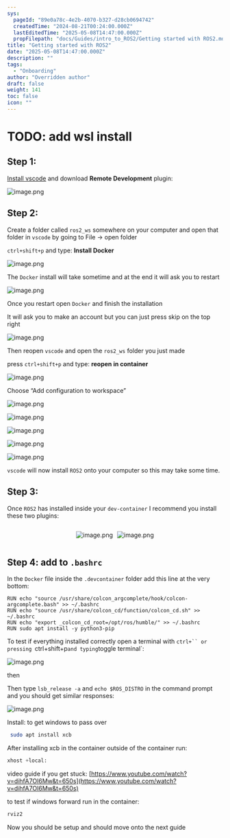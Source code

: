 ```yaml
---
sys:
  pageId: "89e0a78c-4e2b-4070-b327-d28cb0694742"
  createdTime: "2024-08-21T00:24:00.000Z"
  lastEditedTime: "2025-05-08T14:47:00.000Z"
  propFilepath: "docs/Guides/intro_to_ROS2/Getting started with ROS2.md"
title: "Getting started with ROS2"
date: "2025-05-08T14:47:00.000Z"
description: ""
tags:
  - "Onboarding"
author: "Overridden author"
draft: false
weight: 141
toc: false
icon: ""
---
```


# TODO: add wsl install

## Step 1:

[Install vscode](https://code.visualstudio.com/download) and download **Remote Development** plugin:

![image.png](https://prod-files-secure.s3.us-west-2.amazonaws.com/d518164a-d88e-44d1-a4ee-3adb3bd8bce0/efb52993-1881-4a40-b95e-6f020334f022/image.png?X-Amz-Algorithm=AWS4-HMAC-SHA256&X-Amz-Content-Sha256=UNSIGNED-PAYLOAD&X-Amz-Credential=ASIAZI2LB4667GH2SLJA%2F20250510%2Fus-west-2%2Fs3%2Faws4_request&X-Amz-Date=20250510T040945Z&X-Amz-Expires=3600&X-Amz-Security-Token=IQoJb3JpZ2luX2VjEPT%2F%2F%2F%2F%2F%2F%2F%2F%2F%2FwEaCXVzLXdlc3QtMiJIMEYCIQCn2rgFJxmHy%2BZ1eXcZwkn1X4Gd%2FS7h%2FXT6qSCnnRZV9wIhAM9XfHLXK6d5BY8kRQ6cBZ2oaymIsgwxjqbE0LDbBbLLKogECJ3%2F%2F%2F%2F%2F%2F%2F%2F%2F%2FwEQABoMNjM3NDIzMTgzODA1IgzYZfyXfUlkcGQ%2BARoq3ANYQlpI7Ul6UP12dM5xmoqwZ0GjbNcSvkxCXTJu%2FDdoZLXpSvw%2BeRcft%2BwPSXU2eaZJlSUwka1QzYU0SBhJAkLkWJEh%2BpTzi3ge3Ebv4H3HAarKq006ts228ZjOhLLv5J5uat63PXDBi0mX3TJSqzUP%2BD%2FEEoEaqmeSq9WNqdBCeupJjfSLCkZDFk4xyt9KJGBb18C2F6nR7wFg7NEgAW4lhtEen%2FnHu4lPtXIGLZ38F8IqzkYQDD6fcdRmBWBF0t2rnrls847PLRjLCYRq%2FRF%2BI1dCvspQRBdJ2UzpoPlcsjemeQqaDSA9mr29nPTxpZWvZg8yXYkfeu325Kkg8qx1AzEYYc4MYd7%2BEtzybuLQ7GoHnoFeiOneJD9qx5MjUYUsbNgj8XWAO9dk7Cc0NuVBJtE2i306gdfO3f3cefCvCt7iJItZgYaCRwx396%2F%2F4F0hEjKaefZnwucIbu%2BEymF4IL2RYWkxonCFBQh2Jf%2FM%2BTZS%2BVfS2pZ6LWTcMct0WMxkJE%2F8gUAsz%2FOzYLy%2Fj7QFSizzIfwL07C9E8QXSsniYy691ZWioH2iNPfbEcC7bbeVYFWY1D%2BeUx4GH%2B1shlie%2BPK4qAEDkYPW8M2eXYaanZcherpeSbyzDkDj1DDdoPvABjqkAYTSjeXV6R25Bor4TxPy%2B8a3zcezYU03BFyw4o6e5aPxLQ2f0Aosn13rHTTeLJYLUas%2BVtZf%2B0KidwjyZCCg2wUWa53SIUfhh7dOuLuFKdoUQljBGUNel7lLo0Kr%2BrOe2GBfQ2AdIQia2rSo5TFkyeA3zfyw9pPU35sSlJkU1qSOBv63fBTo8oVghbfFFOhxY8FT1GLO7zujX5wcXDEr1aYjZ%2Fj%2B&X-Amz-Signature=c21b5dfd45450ef9c3c4f922adaa980556cd56dc7d9620bc7649f983fffc8fff&X-Amz-SignedHeaders=host&x-id=GetObject)

## Step 2:

Create a folder called `ros2_ws` somewhere on your computer and open that folder in `vscode` by going to File → open folder 

`ctrl+shift+p` and type: **Install Docker**

![image.png](https://prod-files-secure.s3.us-west-2.amazonaws.com/d518164a-d88e-44d1-a4ee-3adb3bd8bce0/2269dc0e-1cd5-47ff-bceb-c04ad9b2eab0/image.png?X-Amz-Algorithm=AWS4-HMAC-SHA256&X-Amz-Content-Sha256=UNSIGNED-PAYLOAD&X-Amz-Credential=ASIAZI2LB4667GH2SLJA%2F20250510%2Fus-west-2%2Fs3%2Faws4_request&X-Amz-Date=20250510T040945Z&X-Amz-Expires=3600&X-Amz-Security-Token=IQoJb3JpZ2luX2VjEPT%2F%2F%2F%2F%2F%2F%2F%2F%2F%2FwEaCXVzLXdlc3QtMiJIMEYCIQCn2rgFJxmHy%2BZ1eXcZwkn1X4Gd%2FS7h%2FXT6qSCnnRZV9wIhAM9XfHLXK6d5BY8kRQ6cBZ2oaymIsgwxjqbE0LDbBbLLKogECJ3%2F%2F%2F%2F%2F%2F%2F%2F%2F%2FwEQABoMNjM3NDIzMTgzODA1IgzYZfyXfUlkcGQ%2BARoq3ANYQlpI7Ul6UP12dM5xmoqwZ0GjbNcSvkxCXTJu%2FDdoZLXpSvw%2BeRcft%2BwPSXU2eaZJlSUwka1QzYU0SBhJAkLkWJEh%2BpTzi3ge3Ebv4H3HAarKq006ts228ZjOhLLv5J5uat63PXDBi0mX3TJSqzUP%2BD%2FEEoEaqmeSq9WNqdBCeupJjfSLCkZDFk4xyt9KJGBb18C2F6nR7wFg7NEgAW4lhtEen%2FnHu4lPtXIGLZ38F8IqzkYQDD6fcdRmBWBF0t2rnrls847PLRjLCYRq%2FRF%2BI1dCvspQRBdJ2UzpoPlcsjemeQqaDSA9mr29nPTxpZWvZg8yXYkfeu325Kkg8qx1AzEYYc4MYd7%2BEtzybuLQ7GoHnoFeiOneJD9qx5MjUYUsbNgj8XWAO9dk7Cc0NuVBJtE2i306gdfO3f3cefCvCt7iJItZgYaCRwx396%2F%2F4F0hEjKaefZnwucIbu%2BEymF4IL2RYWkxonCFBQh2Jf%2FM%2BTZS%2BVfS2pZ6LWTcMct0WMxkJE%2F8gUAsz%2FOzYLy%2Fj7QFSizzIfwL07C9E8QXSsniYy691ZWioH2iNPfbEcC7bbeVYFWY1D%2BeUx4GH%2B1shlie%2BPK4qAEDkYPW8M2eXYaanZcherpeSbyzDkDj1DDdoPvABjqkAYTSjeXV6R25Bor4TxPy%2B8a3zcezYU03BFyw4o6e5aPxLQ2f0Aosn13rHTTeLJYLUas%2BVtZf%2B0KidwjyZCCg2wUWa53SIUfhh7dOuLuFKdoUQljBGUNel7lLo0Kr%2BrOe2GBfQ2AdIQia2rSo5TFkyeA3zfyw9pPU35sSlJkU1qSOBv63fBTo8oVghbfFFOhxY8FT1GLO7zujX5wcXDEr1aYjZ%2Fj%2B&X-Amz-Signature=cb03041f7d0be809db2ebb22a0e89efe8e4775988ed0612b9c88287ae5b874ac&X-Amz-SignedHeaders=host&x-id=GetObject)

The `Docker` install will take sometime and at the end it will ask you to restart

![image.png](https://prod-files-secure.s3.us-west-2.amazonaws.com/d518164a-d88e-44d1-a4ee-3adb3bd8bce0/ed233f78-be33-4b1f-b89c-9c346c0e961e/image.png?X-Amz-Algorithm=AWS4-HMAC-SHA256&X-Amz-Content-Sha256=UNSIGNED-PAYLOAD&X-Amz-Credential=ASIAZI2LB4667GH2SLJA%2F20250510%2Fus-west-2%2Fs3%2Faws4_request&X-Amz-Date=20250510T040945Z&X-Amz-Expires=3600&X-Amz-Security-Token=IQoJb3JpZ2luX2VjEPT%2F%2F%2F%2F%2F%2F%2F%2F%2F%2FwEaCXVzLXdlc3QtMiJIMEYCIQCn2rgFJxmHy%2BZ1eXcZwkn1X4Gd%2FS7h%2FXT6qSCnnRZV9wIhAM9XfHLXK6d5BY8kRQ6cBZ2oaymIsgwxjqbE0LDbBbLLKogECJ3%2F%2F%2F%2F%2F%2F%2F%2F%2F%2FwEQABoMNjM3NDIzMTgzODA1IgzYZfyXfUlkcGQ%2BARoq3ANYQlpI7Ul6UP12dM5xmoqwZ0GjbNcSvkxCXTJu%2FDdoZLXpSvw%2BeRcft%2BwPSXU2eaZJlSUwka1QzYU0SBhJAkLkWJEh%2BpTzi3ge3Ebv4H3HAarKq006ts228ZjOhLLv5J5uat63PXDBi0mX3TJSqzUP%2BD%2FEEoEaqmeSq9WNqdBCeupJjfSLCkZDFk4xyt9KJGBb18C2F6nR7wFg7NEgAW4lhtEen%2FnHu4lPtXIGLZ38F8IqzkYQDD6fcdRmBWBF0t2rnrls847PLRjLCYRq%2FRF%2BI1dCvspQRBdJ2UzpoPlcsjemeQqaDSA9mr29nPTxpZWvZg8yXYkfeu325Kkg8qx1AzEYYc4MYd7%2BEtzybuLQ7GoHnoFeiOneJD9qx5MjUYUsbNgj8XWAO9dk7Cc0NuVBJtE2i306gdfO3f3cefCvCt7iJItZgYaCRwx396%2F%2F4F0hEjKaefZnwucIbu%2BEymF4IL2RYWkxonCFBQh2Jf%2FM%2BTZS%2BVfS2pZ6LWTcMct0WMxkJE%2F8gUAsz%2FOzYLy%2Fj7QFSizzIfwL07C9E8QXSsniYy691ZWioH2iNPfbEcC7bbeVYFWY1D%2BeUx4GH%2B1shlie%2BPK4qAEDkYPW8M2eXYaanZcherpeSbyzDkDj1DDdoPvABjqkAYTSjeXV6R25Bor4TxPy%2B8a3zcezYU03BFyw4o6e5aPxLQ2f0Aosn13rHTTeLJYLUas%2BVtZf%2B0KidwjyZCCg2wUWa53SIUfhh7dOuLuFKdoUQljBGUNel7lLo0Kr%2BrOe2GBfQ2AdIQia2rSo5TFkyeA3zfyw9pPU35sSlJkU1qSOBv63fBTo8oVghbfFFOhxY8FT1GLO7zujX5wcXDEr1aYjZ%2Fj%2B&X-Amz-Signature=fc814cae1f285891cba136c7bf160fc9b5499ef2f0be401632cf4affa108245a&X-Amz-SignedHeaders=host&x-id=GetObject)

Once you restart open `Docker` and finish the installation

It will ask you to make an account but you can just press skip on the top right

![image.png](https://prod-files-secure.s3.us-west-2.amazonaws.com/d518164a-d88e-44d1-a4ee-3adb3bd8bce0/21010ad9-1659-4fd9-9f59-9932a09b2a3d/image.png?X-Amz-Algorithm=AWS4-HMAC-SHA256&X-Amz-Content-Sha256=UNSIGNED-PAYLOAD&X-Amz-Credential=ASIAZI2LB4667GH2SLJA%2F20250510%2Fus-west-2%2Fs3%2Faws4_request&X-Amz-Date=20250510T040945Z&X-Amz-Expires=3600&X-Amz-Security-Token=IQoJb3JpZ2luX2VjEPT%2F%2F%2F%2F%2F%2F%2F%2F%2F%2FwEaCXVzLXdlc3QtMiJIMEYCIQCn2rgFJxmHy%2BZ1eXcZwkn1X4Gd%2FS7h%2FXT6qSCnnRZV9wIhAM9XfHLXK6d5BY8kRQ6cBZ2oaymIsgwxjqbE0LDbBbLLKogECJ3%2F%2F%2F%2F%2F%2F%2F%2F%2F%2FwEQABoMNjM3NDIzMTgzODA1IgzYZfyXfUlkcGQ%2BARoq3ANYQlpI7Ul6UP12dM5xmoqwZ0GjbNcSvkxCXTJu%2FDdoZLXpSvw%2BeRcft%2BwPSXU2eaZJlSUwka1QzYU0SBhJAkLkWJEh%2BpTzi3ge3Ebv4H3HAarKq006ts228ZjOhLLv5J5uat63PXDBi0mX3TJSqzUP%2BD%2FEEoEaqmeSq9WNqdBCeupJjfSLCkZDFk4xyt9KJGBb18C2F6nR7wFg7NEgAW4lhtEen%2FnHu4lPtXIGLZ38F8IqzkYQDD6fcdRmBWBF0t2rnrls847PLRjLCYRq%2FRF%2BI1dCvspQRBdJ2UzpoPlcsjemeQqaDSA9mr29nPTxpZWvZg8yXYkfeu325Kkg8qx1AzEYYc4MYd7%2BEtzybuLQ7GoHnoFeiOneJD9qx5MjUYUsbNgj8XWAO9dk7Cc0NuVBJtE2i306gdfO3f3cefCvCt7iJItZgYaCRwx396%2F%2F4F0hEjKaefZnwucIbu%2BEymF4IL2RYWkxonCFBQh2Jf%2FM%2BTZS%2BVfS2pZ6LWTcMct0WMxkJE%2F8gUAsz%2FOzYLy%2Fj7QFSizzIfwL07C9E8QXSsniYy691ZWioH2iNPfbEcC7bbeVYFWY1D%2BeUx4GH%2B1shlie%2BPK4qAEDkYPW8M2eXYaanZcherpeSbyzDkDj1DDdoPvABjqkAYTSjeXV6R25Bor4TxPy%2B8a3zcezYU03BFyw4o6e5aPxLQ2f0Aosn13rHTTeLJYLUas%2BVtZf%2B0KidwjyZCCg2wUWa53SIUfhh7dOuLuFKdoUQljBGUNel7lLo0Kr%2BrOe2GBfQ2AdIQia2rSo5TFkyeA3zfyw9pPU35sSlJkU1qSOBv63fBTo8oVghbfFFOhxY8FT1GLO7zujX5wcXDEr1aYjZ%2Fj%2B&X-Amz-Signature=e4204750a223f5325237862879d3db475456be99ee04f26ff605618011acf54d&X-Amz-SignedHeaders=host&x-id=GetObject)

Then reopen `vscode` and open the `ros2_ws` folder you just made

press `ctrl+shift+p` and type: **reopen in container**

![image.png](https://prod-files-secure.s3.us-west-2.amazonaws.com/d518164a-d88e-44d1-a4ee-3adb3bd8bce0/4e93b8c2-41ad-488c-8095-c74205196118/image.png?X-Amz-Algorithm=AWS4-HMAC-SHA256&X-Amz-Content-Sha256=UNSIGNED-PAYLOAD&X-Amz-Credential=ASIAZI2LB4667GH2SLJA%2F20250510%2Fus-west-2%2Fs3%2Faws4_request&X-Amz-Date=20250510T040945Z&X-Amz-Expires=3600&X-Amz-Security-Token=IQoJb3JpZ2luX2VjEPT%2F%2F%2F%2F%2F%2F%2F%2F%2F%2FwEaCXVzLXdlc3QtMiJIMEYCIQCn2rgFJxmHy%2BZ1eXcZwkn1X4Gd%2FS7h%2FXT6qSCnnRZV9wIhAM9XfHLXK6d5BY8kRQ6cBZ2oaymIsgwxjqbE0LDbBbLLKogECJ3%2F%2F%2F%2F%2F%2F%2F%2F%2F%2FwEQABoMNjM3NDIzMTgzODA1IgzYZfyXfUlkcGQ%2BARoq3ANYQlpI7Ul6UP12dM5xmoqwZ0GjbNcSvkxCXTJu%2FDdoZLXpSvw%2BeRcft%2BwPSXU2eaZJlSUwka1QzYU0SBhJAkLkWJEh%2BpTzi3ge3Ebv4H3HAarKq006ts228ZjOhLLv5J5uat63PXDBi0mX3TJSqzUP%2BD%2FEEoEaqmeSq9WNqdBCeupJjfSLCkZDFk4xyt9KJGBb18C2F6nR7wFg7NEgAW4lhtEen%2FnHu4lPtXIGLZ38F8IqzkYQDD6fcdRmBWBF0t2rnrls847PLRjLCYRq%2FRF%2BI1dCvspQRBdJ2UzpoPlcsjemeQqaDSA9mr29nPTxpZWvZg8yXYkfeu325Kkg8qx1AzEYYc4MYd7%2BEtzybuLQ7GoHnoFeiOneJD9qx5MjUYUsbNgj8XWAO9dk7Cc0NuVBJtE2i306gdfO3f3cefCvCt7iJItZgYaCRwx396%2F%2F4F0hEjKaefZnwucIbu%2BEymF4IL2RYWkxonCFBQh2Jf%2FM%2BTZS%2BVfS2pZ6LWTcMct0WMxkJE%2F8gUAsz%2FOzYLy%2Fj7QFSizzIfwL07C9E8QXSsniYy691ZWioH2iNPfbEcC7bbeVYFWY1D%2BeUx4GH%2B1shlie%2BPK4qAEDkYPW8M2eXYaanZcherpeSbyzDkDj1DDdoPvABjqkAYTSjeXV6R25Bor4TxPy%2B8a3zcezYU03BFyw4o6e5aPxLQ2f0Aosn13rHTTeLJYLUas%2BVtZf%2B0KidwjyZCCg2wUWa53SIUfhh7dOuLuFKdoUQljBGUNel7lLo0Kr%2BrOe2GBfQ2AdIQia2rSo5TFkyeA3zfyw9pPU35sSlJkU1qSOBv63fBTo8oVghbfFFOhxY8FT1GLO7zujX5wcXDEr1aYjZ%2Fj%2B&X-Amz-Signature=17fbc0883761fe3a726e531150130ba709466d4657e17335651e0786834ba80a&X-Amz-SignedHeaders=host&x-id=GetObject)

Choose “Add configuration to workspace”

![image.png](https://prod-files-secure.s3.us-west-2.amazonaws.com/d518164a-d88e-44d1-a4ee-3adb3bd8bce0/9560b282-5060-4989-ba37-97e7b2c22476/image.png?X-Amz-Algorithm=AWS4-HMAC-SHA256&X-Amz-Content-Sha256=UNSIGNED-PAYLOAD&X-Amz-Credential=ASIAZI2LB4667GH2SLJA%2F20250510%2Fus-west-2%2Fs3%2Faws4_request&X-Amz-Date=20250510T040945Z&X-Amz-Expires=3600&X-Amz-Security-Token=IQoJb3JpZ2luX2VjEPT%2F%2F%2F%2F%2F%2F%2F%2F%2F%2FwEaCXVzLXdlc3QtMiJIMEYCIQCn2rgFJxmHy%2BZ1eXcZwkn1X4Gd%2FS7h%2FXT6qSCnnRZV9wIhAM9XfHLXK6d5BY8kRQ6cBZ2oaymIsgwxjqbE0LDbBbLLKogECJ3%2F%2F%2F%2F%2F%2F%2F%2F%2F%2FwEQABoMNjM3NDIzMTgzODA1IgzYZfyXfUlkcGQ%2BARoq3ANYQlpI7Ul6UP12dM5xmoqwZ0GjbNcSvkxCXTJu%2FDdoZLXpSvw%2BeRcft%2BwPSXU2eaZJlSUwka1QzYU0SBhJAkLkWJEh%2BpTzi3ge3Ebv4H3HAarKq006ts228ZjOhLLv5J5uat63PXDBi0mX3TJSqzUP%2BD%2FEEoEaqmeSq9WNqdBCeupJjfSLCkZDFk4xyt9KJGBb18C2F6nR7wFg7NEgAW4lhtEen%2FnHu4lPtXIGLZ38F8IqzkYQDD6fcdRmBWBF0t2rnrls847PLRjLCYRq%2FRF%2BI1dCvspQRBdJ2UzpoPlcsjemeQqaDSA9mr29nPTxpZWvZg8yXYkfeu325Kkg8qx1AzEYYc4MYd7%2BEtzybuLQ7GoHnoFeiOneJD9qx5MjUYUsbNgj8XWAO9dk7Cc0NuVBJtE2i306gdfO3f3cefCvCt7iJItZgYaCRwx396%2F%2F4F0hEjKaefZnwucIbu%2BEymF4IL2RYWkxonCFBQh2Jf%2FM%2BTZS%2BVfS2pZ6LWTcMct0WMxkJE%2F8gUAsz%2FOzYLy%2Fj7QFSizzIfwL07C9E8QXSsniYy691ZWioH2iNPfbEcC7bbeVYFWY1D%2BeUx4GH%2B1shlie%2BPK4qAEDkYPW8M2eXYaanZcherpeSbyzDkDj1DDdoPvABjqkAYTSjeXV6R25Bor4TxPy%2B8a3zcezYU03BFyw4o6e5aPxLQ2f0Aosn13rHTTeLJYLUas%2BVtZf%2B0KidwjyZCCg2wUWa53SIUfhh7dOuLuFKdoUQljBGUNel7lLo0Kr%2BrOe2GBfQ2AdIQia2rSo5TFkyeA3zfyw9pPU35sSlJkU1qSOBv63fBTo8oVghbfFFOhxY8FT1GLO7zujX5wcXDEr1aYjZ%2Fj%2B&X-Amz-Signature=93fc7313ac42de65117355027bfa97c327b728a6ba8eb0972ed0020b1a9a0102&X-Amz-SignedHeaders=host&x-id=GetObject)

![image.png](https://prod-files-secure.s3.us-west-2.amazonaws.com/d518164a-d88e-44d1-a4ee-3adb3bd8bce0/2ee63f81-886b-48e8-a553-dc6e5eac99e4/image.png?X-Amz-Algorithm=AWS4-HMAC-SHA256&X-Amz-Content-Sha256=UNSIGNED-PAYLOAD&X-Amz-Credential=ASIAZI2LB4667GH2SLJA%2F20250510%2Fus-west-2%2Fs3%2Faws4_request&X-Amz-Date=20250510T040945Z&X-Amz-Expires=3600&X-Amz-Security-Token=IQoJb3JpZ2luX2VjEPT%2F%2F%2F%2F%2F%2F%2F%2F%2F%2FwEaCXVzLXdlc3QtMiJIMEYCIQCn2rgFJxmHy%2BZ1eXcZwkn1X4Gd%2FS7h%2FXT6qSCnnRZV9wIhAM9XfHLXK6d5BY8kRQ6cBZ2oaymIsgwxjqbE0LDbBbLLKogECJ3%2F%2F%2F%2F%2F%2F%2F%2F%2F%2FwEQABoMNjM3NDIzMTgzODA1IgzYZfyXfUlkcGQ%2BARoq3ANYQlpI7Ul6UP12dM5xmoqwZ0GjbNcSvkxCXTJu%2FDdoZLXpSvw%2BeRcft%2BwPSXU2eaZJlSUwka1QzYU0SBhJAkLkWJEh%2BpTzi3ge3Ebv4H3HAarKq006ts228ZjOhLLv5J5uat63PXDBi0mX3TJSqzUP%2BD%2FEEoEaqmeSq9WNqdBCeupJjfSLCkZDFk4xyt9KJGBb18C2F6nR7wFg7NEgAW4lhtEen%2FnHu4lPtXIGLZ38F8IqzkYQDD6fcdRmBWBF0t2rnrls847PLRjLCYRq%2FRF%2BI1dCvspQRBdJ2UzpoPlcsjemeQqaDSA9mr29nPTxpZWvZg8yXYkfeu325Kkg8qx1AzEYYc4MYd7%2BEtzybuLQ7GoHnoFeiOneJD9qx5MjUYUsbNgj8XWAO9dk7Cc0NuVBJtE2i306gdfO3f3cefCvCt7iJItZgYaCRwx396%2F%2F4F0hEjKaefZnwucIbu%2BEymF4IL2RYWkxonCFBQh2Jf%2FM%2BTZS%2BVfS2pZ6LWTcMct0WMxkJE%2F8gUAsz%2FOzYLy%2Fj7QFSizzIfwL07C9E8QXSsniYy691ZWioH2iNPfbEcC7bbeVYFWY1D%2BeUx4GH%2B1shlie%2BPK4qAEDkYPW8M2eXYaanZcherpeSbyzDkDj1DDdoPvABjqkAYTSjeXV6R25Bor4TxPy%2B8a3zcezYU03BFyw4o6e5aPxLQ2f0Aosn13rHTTeLJYLUas%2BVtZf%2B0KidwjyZCCg2wUWa53SIUfhh7dOuLuFKdoUQljBGUNel7lLo0Kr%2BrOe2GBfQ2AdIQia2rSo5TFkyeA3zfyw9pPU35sSlJkU1qSOBv63fBTo8oVghbfFFOhxY8FT1GLO7zujX5wcXDEr1aYjZ%2Fj%2B&X-Amz-Signature=3e0aa996c1880ee1906c44f9568643c099ed8aea0bf262e3484568ba3bd13216&X-Amz-SignedHeaders=host&x-id=GetObject)

![image.png](https://prod-files-secure.s3.us-west-2.amazonaws.com/d518164a-d88e-44d1-a4ee-3adb3bd8bce0/ae1580b2-b048-407e-aed9-b584224a7a04/image.png?X-Amz-Algorithm=AWS4-HMAC-SHA256&X-Amz-Content-Sha256=UNSIGNED-PAYLOAD&X-Amz-Credential=ASIAZI2LB4667GH2SLJA%2F20250510%2Fus-west-2%2Fs3%2Faws4_request&X-Amz-Date=20250510T040945Z&X-Amz-Expires=3600&X-Amz-Security-Token=IQoJb3JpZ2luX2VjEPT%2F%2F%2F%2F%2F%2F%2F%2F%2F%2FwEaCXVzLXdlc3QtMiJIMEYCIQCn2rgFJxmHy%2BZ1eXcZwkn1X4Gd%2FS7h%2FXT6qSCnnRZV9wIhAM9XfHLXK6d5BY8kRQ6cBZ2oaymIsgwxjqbE0LDbBbLLKogECJ3%2F%2F%2F%2F%2F%2F%2F%2F%2F%2FwEQABoMNjM3NDIzMTgzODA1IgzYZfyXfUlkcGQ%2BARoq3ANYQlpI7Ul6UP12dM5xmoqwZ0GjbNcSvkxCXTJu%2FDdoZLXpSvw%2BeRcft%2BwPSXU2eaZJlSUwka1QzYU0SBhJAkLkWJEh%2BpTzi3ge3Ebv4H3HAarKq006ts228ZjOhLLv5J5uat63PXDBi0mX3TJSqzUP%2BD%2FEEoEaqmeSq9WNqdBCeupJjfSLCkZDFk4xyt9KJGBb18C2F6nR7wFg7NEgAW4lhtEen%2FnHu4lPtXIGLZ38F8IqzkYQDD6fcdRmBWBF0t2rnrls847PLRjLCYRq%2FRF%2BI1dCvspQRBdJ2UzpoPlcsjemeQqaDSA9mr29nPTxpZWvZg8yXYkfeu325Kkg8qx1AzEYYc4MYd7%2BEtzybuLQ7GoHnoFeiOneJD9qx5MjUYUsbNgj8XWAO9dk7Cc0NuVBJtE2i306gdfO3f3cefCvCt7iJItZgYaCRwx396%2F%2F4F0hEjKaefZnwucIbu%2BEymF4IL2RYWkxonCFBQh2Jf%2FM%2BTZS%2BVfS2pZ6LWTcMct0WMxkJE%2F8gUAsz%2FOzYLy%2Fj7QFSizzIfwL07C9E8QXSsniYy691ZWioH2iNPfbEcC7bbeVYFWY1D%2BeUx4GH%2B1shlie%2BPK4qAEDkYPW8M2eXYaanZcherpeSbyzDkDj1DDdoPvABjqkAYTSjeXV6R25Bor4TxPy%2B8a3zcezYU03BFyw4o6e5aPxLQ2f0Aosn13rHTTeLJYLUas%2BVtZf%2B0KidwjyZCCg2wUWa53SIUfhh7dOuLuFKdoUQljBGUNel7lLo0Kr%2BrOe2GBfQ2AdIQia2rSo5TFkyeA3zfyw9pPU35sSlJkU1qSOBv63fBTo8oVghbfFFOhxY8FT1GLO7zujX5wcXDEr1aYjZ%2Fj%2B&X-Amz-Signature=f88c482c4df80f9bb0cf94d276e878c0c0ca4e1fd5f7035fcdc71a66ce6dceae&X-Amz-SignedHeaders=host&x-id=GetObject)

![image.png](https://prod-files-secure.s3.us-west-2.amazonaws.com/d518164a-d88e-44d1-a4ee-3adb3bd8bce0/53255b28-f75e-430f-b9e3-c0ac8577e42b/image.png?X-Amz-Algorithm=AWS4-HMAC-SHA256&X-Amz-Content-Sha256=UNSIGNED-PAYLOAD&X-Amz-Credential=ASIAZI2LB4667GH2SLJA%2F20250510%2Fus-west-2%2Fs3%2Faws4_request&X-Amz-Date=20250510T040945Z&X-Amz-Expires=3600&X-Amz-Security-Token=IQoJb3JpZ2luX2VjEPT%2F%2F%2F%2F%2F%2F%2F%2F%2F%2FwEaCXVzLXdlc3QtMiJIMEYCIQCn2rgFJxmHy%2BZ1eXcZwkn1X4Gd%2FS7h%2FXT6qSCnnRZV9wIhAM9XfHLXK6d5BY8kRQ6cBZ2oaymIsgwxjqbE0LDbBbLLKogECJ3%2F%2F%2F%2F%2F%2F%2F%2F%2F%2FwEQABoMNjM3NDIzMTgzODA1IgzYZfyXfUlkcGQ%2BARoq3ANYQlpI7Ul6UP12dM5xmoqwZ0GjbNcSvkxCXTJu%2FDdoZLXpSvw%2BeRcft%2BwPSXU2eaZJlSUwka1QzYU0SBhJAkLkWJEh%2BpTzi3ge3Ebv4H3HAarKq006ts228ZjOhLLv5J5uat63PXDBi0mX3TJSqzUP%2BD%2FEEoEaqmeSq9WNqdBCeupJjfSLCkZDFk4xyt9KJGBb18C2F6nR7wFg7NEgAW4lhtEen%2FnHu4lPtXIGLZ38F8IqzkYQDD6fcdRmBWBF0t2rnrls847PLRjLCYRq%2FRF%2BI1dCvspQRBdJ2UzpoPlcsjemeQqaDSA9mr29nPTxpZWvZg8yXYkfeu325Kkg8qx1AzEYYc4MYd7%2BEtzybuLQ7GoHnoFeiOneJD9qx5MjUYUsbNgj8XWAO9dk7Cc0NuVBJtE2i306gdfO3f3cefCvCt7iJItZgYaCRwx396%2F%2F4F0hEjKaefZnwucIbu%2BEymF4IL2RYWkxonCFBQh2Jf%2FM%2BTZS%2BVfS2pZ6LWTcMct0WMxkJE%2F8gUAsz%2FOzYLy%2Fj7QFSizzIfwL07C9E8QXSsniYy691ZWioH2iNPfbEcC7bbeVYFWY1D%2BeUx4GH%2B1shlie%2BPK4qAEDkYPW8M2eXYaanZcherpeSbyzDkDj1DDdoPvABjqkAYTSjeXV6R25Bor4TxPy%2B8a3zcezYU03BFyw4o6e5aPxLQ2f0Aosn13rHTTeLJYLUas%2BVtZf%2B0KidwjyZCCg2wUWa53SIUfhh7dOuLuFKdoUQljBGUNel7lLo0Kr%2BrOe2GBfQ2AdIQia2rSo5TFkyeA3zfyw9pPU35sSlJkU1qSOBv63fBTo8oVghbfFFOhxY8FT1GLO7zujX5wcXDEr1aYjZ%2Fj%2B&X-Amz-Signature=7a0cb7acf218db2cd03805fafc5a4b502bb4ecbc45e0d807b43ba9708810706f&X-Amz-SignedHeaders=host&x-id=GetObject)

![image.png](https://prod-files-secure.s3.us-west-2.amazonaws.com/d518164a-d88e-44d1-a4ee-3adb3bd8bce0/7c562767-5af9-4ffb-97d1-327bcdf4ee00/image.png?X-Amz-Algorithm=AWS4-HMAC-SHA256&X-Amz-Content-Sha256=UNSIGNED-PAYLOAD&X-Amz-Credential=ASIAZI2LB4667GH2SLJA%2F20250510%2Fus-west-2%2Fs3%2Faws4_request&X-Amz-Date=20250510T040945Z&X-Amz-Expires=3600&X-Amz-Security-Token=IQoJb3JpZ2luX2VjEPT%2F%2F%2F%2F%2F%2F%2F%2F%2F%2FwEaCXVzLXdlc3QtMiJIMEYCIQCn2rgFJxmHy%2BZ1eXcZwkn1X4Gd%2FS7h%2FXT6qSCnnRZV9wIhAM9XfHLXK6d5BY8kRQ6cBZ2oaymIsgwxjqbE0LDbBbLLKogECJ3%2F%2F%2F%2F%2F%2F%2F%2F%2F%2FwEQABoMNjM3NDIzMTgzODA1IgzYZfyXfUlkcGQ%2BARoq3ANYQlpI7Ul6UP12dM5xmoqwZ0GjbNcSvkxCXTJu%2FDdoZLXpSvw%2BeRcft%2BwPSXU2eaZJlSUwka1QzYU0SBhJAkLkWJEh%2BpTzi3ge3Ebv4H3HAarKq006ts228ZjOhLLv5J5uat63PXDBi0mX3TJSqzUP%2BD%2FEEoEaqmeSq9WNqdBCeupJjfSLCkZDFk4xyt9KJGBb18C2F6nR7wFg7NEgAW4lhtEen%2FnHu4lPtXIGLZ38F8IqzkYQDD6fcdRmBWBF0t2rnrls847PLRjLCYRq%2FRF%2BI1dCvspQRBdJ2UzpoPlcsjemeQqaDSA9mr29nPTxpZWvZg8yXYkfeu325Kkg8qx1AzEYYc4MYd7%2BEtzybuLQ7GoHnoFeiOneJD9qx5MjUYUsbNgj8XWAO9dk7Cc0NuVBJtE2i306gdfO3f3cefCvCt7iJItZgYaCRwx396%2F%2F4F0hEjKaefZnwucIbu%2BEymF4IL2RYWkxonCFBQh2Jf%2FM%2BTZS%2BVfS2pZ6LWTcMct0WMxkJE%2F8gUAsz%2FOzYLy%2Fj7QFSizzIfwL07C9E8QXSsniYy691ZWioH2iNPfbEcC7bbeVYFWY1D%2BeUx4GH%2B1shlie%2BPK4qAEDkYPW8M2eXYaanZcherpeSbyzDkDj1DDdoPvABjqkAYTSjeXV6R25Bor4TxPy%2B8a3zcezYU03BFyw4o6e5aPxLQ2f0Aosn13rHTTeLJYLUas%2BVtZf%2B0KidwjyZCCg2wUWa53SIUfhh7dOuLuFKdoUQljBGUNel7lLo0Kr%2BrOe2GBfQ2AdIQia2rSo5TFkyeA3zfyw9pPU35sSlJkU1qSOBv63fBTo8oVghbfFFOhxY8FT1GLO7zujX5wcXDEr1aYjZ%2Fj%2B&X-Amz-Signature=47cd5ee56aba31e03649553d9dc82c8fc9d35526f47736c7c6a0f02596670efb&X-Amz-SignedHeaders=host&x-id=GetObject)

`vscode` will now install `ROS2` onto your computer so this may take some time.

## Step 3:

Once `ROS2` has installed inside your `dev-container` I recommend you install these two plugins:

<div style="display: flex;flex-direction: row; column-gap:10px; max-width: 630px;justify-content: center;">
<div>

![image.png](https://prod-files-secure.s3.us-west-2.amazonaws.com/d518164a-d88e-44d1-a4ee-3adb3bd8bce0/3fc3d550-5a54-4ba1-ba6b-faa01cdb7369/image.png?X-Amz-Algorithm=AWS4-HMAC-SHA256&X-Amz-Content-Sha256=UNSIGNED-PAYLOAD&X-Amz-Credential=ASIAZI2LB4667HP5OGI6%2F20250510%2Fus-west-2%2Fs3%2Faws4_request&X-Amz-Date=20250510T040947Z&X-Amz-Expires=3600&X-Amz-Security-Token=IQoJb3JpZ2luX2VjEPT%2F%2F%2F%2F%2F%2F%2F%2F%2F%2FwEaCXVzLXdlc3QtMiJIMEYCIQCbLFTiEQRedzEb1EIL%2FxakVWbkHhYPegi1oXIdxywITAIhAPyLLqX3Putx%2Bm2jp6dgX1K73kVoU26GuumYd1%2FPFoUeKogECJ3%2F%2F%2F%2F%2F%2F%2F%2F%2F%2FwEQABoMNjM3NDIzMTgzODA1IgzA38xCQhr%2F1SSkFM0q3AO9nfrTiLBXB%2B7SOJjdogD3B9VJaaxIdaWRatYu%2BHTRjtuk77NxltW5VrUo0HJSXeJsPa8gic1AMJnrjRA74UIVcOgchYL0ElZFgdH%2BJNYyIkor9e3Ep6yi1%2BOEKA4V%2Ff8ywWzKV4AWrm64ND13GBHO%2F7pEq9xt0gpsi89bYpF16lee%2Bg37WMdzEJi0rtWM2Goi%2FhjHu7w9UwA2qWNZhRtMQJNnqUyPOrUSqYVAEFv7vhGM9fBdQR%2BPhkUh9rcPT4zsrZtDIhSliMCMba3AkIdMlD30RIYv04zi74BTLHQvLj1Fw%2BqyYqlIh7BGcjwmGN0eYfi72%2Bf5ovq%2BGltzqbuT3lY5OydkYq9JFx3kSjdom2bfdXiS7sJQyO2jUe5DkVHew%2FXb%2BL5jIeCY%2BW5M0tPCDyKXNcJ532fP7zivlo3gRk2a60Mv6FD5%2FtATxYzWBY7pw1d0MIrLdUqEfuKaIipm6c8qabx%2FhdMBJCkqaezvfmdN8WV0JD2JK9wKU3li9tGd7iRyM4GIB272Ttr43Tr20zftldS%2Bbw5rrFnu3xAIB2Cab5G11yIJSKO5ztEOCFdf8GVY%2F9b9QLQfoh0ZB3kJYsYT2RDUQK2mW1vzkNQWrixOgd8m4xbNKE38fzDboPvABjqkAdQljST0Moqdk8wLYW8epSzR0U9neY2N8atOm9YENiuxCQcBboorR1Y%2BJkYXWyXOqKRGwMdbwzsmCjARtKUhND9xFrXAg2aZZV67I9FEcLdBuPKIdaodJD8yxTLNUiwG81ER3P6R%2F3E0EFfI72Xs2Yk7H32Cc9LN2pgl946SEWbAVBlF2HPYIcADtTUHnk6N7aoaeCbCmDG1%2FE9Shl30C2W5Xl0L&X-Amz-Signature=fba041c6ad04f0d5bd4b91da04deba43e63a4c0aafebca07fafa43079347d2c7&X-Amz-SignedHeaders=host&x-id=GetObject)

</div>
<div>

![image.png](https://prod-files-secure.s3.us-west-2.amazonaws.com/d518164a-d88e-44d1-a4ee-3adb3bd8bce0/d994cc66-13c2-4093-a5a3-f84cf4601a82/image.png?X-Amz-Algorithm=AWS4-HMAC-SHA256&X-Amz-Content-Sha256=UNSIGNED-PAYLOAD&X-Amz-Credential=ASIAZI2LB466YNPV2EAM%2F20250510%2Fus-west-2%2Fs3%2Faws4_request&X-Amz-Date=20250510T040947Z&X-Amz-Expires=3600&X-Amz-Security-Token=IQoJb3JpZ2luX2VjEPT%2F%2F%2F%2F%2F%2F%2F%2F%2F%2FwEaCXVzLXdlc3QtMiJHMEUCIDKG66KqFeMkzYk%2FUEPzOg8fHlrYTCQo476VcVcXBjn0AiEAgZJLi6BBcJpExpV0fWnxLOrdxf3sL3IzZZ7S%2F0swdJsqiAQInf%2F%2F%2F%2F%2F%2F%2F%2F%2F%2FARAAGgw2Mzc0MjMxODM4MDUiDHXjOh5JwlbX0UIRySrcAwBWY8B5WvQNkYy1QXIJDZVKLakUnKsKArZ7qj2fxzjHOl%2BBBAvua4gTodx%2BV29diyRu7llVcgK1cSuBsdetunyWuPQJ0Bb3Z0%2BhZmquNq8%2Bfy644EZGy74vAkjpAthaAVxRKbBu4RK%2Fc5ITqPTrCB4Qy8ZpKsGo9%2FHE1%2FEEJlx7hNjxAmOdcSmAR5ZChh4%2FqAZE%2FlTdb2wgMv74P4auOxmKfIY1QXet4IazkCLuwku%2Bqm8oKgss6eoDtvODFVQbxnnRrhZYeta7qOgAKh6zyIDkJ1ijV3TUIquW4QgLqs0T0RbO2MArppWnXb%2Fbm3P1xr2rpRg3lu8oMZ3dDJQqoslwIH1%2FTETCkpD5kTlTiey8nJuspq745x86nZpnHubsPpCHiVoR1DQW9vt0kIhMum6AuDPpdfRVvPk8dzQ8MM6bM5JJD9eMno4yH1gG7fx8OwDvk7yjrbCyD9aeZp605hTOZ%2FhiOJiRbOQ3bZ0moyv0x5PDLyICM6a5s9Pzrcxl18nbx669dkBos4YmD0YlEicK%2FTUE%2FRMb6glr8KQNHYw5Eo7Q7PYd0XlxeYWnFXnbYrSB1pfpqXImaf6BiVT4NE7I44%2BJQ2PMuYkG3M%2BQNvUKVICYPMZRFUGZR7STMI%2Bh%2B8AGOqUBJsurfgdkQPK7wbVNyloT1znoGBx44G8JpunJPVcZL9Togcwun4g%2FR31a%2FH7FW4J7%2B872yVlXg4UuqNSfw8AYHrWhD8e1sIEBmeFldHYKygQahQNTUlmJHbSBioVuPkCu%2Fw8sYrsgOkXpEbmZOZdvVpCtMOq0cYBOtRe1%2Fcku8dVo9D1nEcleIskY528QB9leghSvQCXUMVpeLlY%2FhRnG335OXFI5&X-Amz-Signature=dae9c60afcafa9317be7f2d728f4166c1047b7cce068719c20ad094dfab84042&X-Amz-SignedHeaders=host&x-id=GetObject)

</div>
</div>

## Step 4: add to `.bashrc`

In the `Docker` file inside the `.devcontainer` folder add this line at the very bottom: 

```docker
RUN echo "source /usr/share/colcon_argcomplete/hook/colcon-argcomplete.bash" >> ~/.bashrc
RUN echo "source /usr/share/colcon_cd/function/colcon_cd.sh" >> ~/.bashrc
RUN echo "export _colcon_cd_root=/opt/ros/humble/" >> ~/.bashrc
RUN sudo apt install -y python3-pip 
```

To test if everything installed correctly open a terminal with `ctrl+`` or pressing `ctrl+shift+p` and typing `toggle terminal`:

![image.png](https://prod-files-secure.s3.us-west-2.amazonaws.com/d518164a-d88e-44d1-a4ee-3adb3bd8bce0/6a4943d8-b04e-4c02-9a58-775f3384d1a5/image.png?X-Amz-Algorithm=AWS4-HMAC-SHA256&X-Amz-Content-Sha256=UNSIGNED-PAYLOAD&X-Amz-Credential=ASIAZI2LB4667GH2SLJA%2F20250510%2Fus-west-2%2Fs3%2Faws4_request&X-Amz-Date=20250510T040945Z&X-Amz-Expires=3600&X-Amz-Security-Token=IQoJb3JpZ2luX2VjEPT%2F%2F%2F%2F%2F%2F%2F%2F%2F%2FwEaCXVzLXdlc3QtMiJIMEYCIQCn2rgFJxmHy%2BZ1eXcZwkn1X4Gd%2FS7h%2FXT6qSCnnRZV9wIhAM9XfHLXK6d5BY8kRQ6cBZ2oaymIsgwxjqbE0LDbBbLLKogECJ3%2F%2F%2F%2F%2F%2F%2F%2F%2F%2FwEQABoMNjM3NDIzMTgzODA1IgzYZfyXfUlkcGQ%2BARoq3ANYQlpI7Ul6UP12dM5xmoqwZ0GjbNcSvkxCXTJu%2FDdoZLXpSvw%2BeRcft%2BwPSXU2eaZJlSUwka1QzYU0SBhJAkLkWJEh%2BpTzi3ge3Ebv4H3HAarKq006ts228ZjOhLLv5J5uat63PXDBi0mX3TJSqzUP%2BD%2FEEoEaqmeSq9WNqdBCeupJjfSLCkZDFk4xyt9KJGBb18C2F6nR7wFg7NEgAW4lhtEen%2FnHu4lPtXIGLZ38F8IqzkYQDD6fcdRmBWBF0t2rnrls847PLRjLCYRq%2FRF%2BI1dCvspQRBdJ2UzpoPlcsjemeQqaDSA9mr29nPTxpZWvZg8yXYkfeu325Kkg8qx1AzEYYc4MYd7%2BEtzybuLQ7GoHnoFeiOneJD9qx5MjUYUsbNgj8XWAO9dk7Cc0NuVBJtE2i306gdfO3f3cefCvCt7iJItZgYaCRwx396%2F%2F4F0hEjKaefZnwucIbu%2BEymF4IL2RYWkxonCFBQh2Jf%2FM%2BTZS%2BVfS2pZ6LWTcMct0WMxkJE%2F8gUAsz%2FOzYLy%2Fj7QFSizzIfwL07C9E8QXSsniYy691ZWioH2iNPfbEcC7bbeVYFWY1D%2BeUx4GH%2B1shlie%2BPK4qAEDkYPW8M2eXYaanZcherpeSbyzDkDj1DDdoPvABjqkAYTSjeXV6R25Bor4TxPy%2B8a3zcezYU03BFyw4o6e5aPxLQ2f0Aosn13rHTTeLJYLUas%2BVtZf%2B0KidwjyZCCg2wUWa53SIUfhh7dOuLuFKdoUQljBGUNel7lLo0Kr%2BrOe2GBfQ2AdIQia2rSo5TFkyeA3zfyw9pPU35sSlJkU1qSOBv63fBTo8oVghbfFFOhxY8FT1GLO7zujX5wcXDEr1aYjZ%2Fj%2B&X-Amz-Signature=1d8657afd66237104a460df404012b166cc851aece99f9f165e55700303bb234&X-Amz-SignedHeaders=host&x-id=GetObject)

then 

Then type `lsb_release -a` and `echo $ROS_DISTRO` in the command prompt and you should get similar responses:

![image.png](https://prod-files-secure.s3.us-west-2.amazonaws.com/d518164a-d88e-44d1-a4ee-3adb3bd8bce0/3e635dec-a805-4e85-8b9e-d000e5b71a4e/image.png?X-Amz-Algorithm=AWS4-HMAC-SHA256&X-Amz-Content-Sha256=UNSIGNED-PAYLOAD&X-Amz-Credential=ASIAZI2LB4667GH2SLJA%2F20250510%2Fus-west-2%2Fs3%2Faws4_request&X-Amz-Date=20250510T040945Z&X-Amz-Expires=3600&X-Amz-Security-Token=IQoJb3JpZ2luX2VjEPT%2F%2F%2F%2F%2F%2F%2F%2F%2F%2FwEaCXVzLXdlc3QtMiJIMEYCIQCn2rgFJxmHy%2BZ1eXcZwkn1X4Gd%2FS7h%2FXT6qSCnnRZV9wIhAM9XfHLXK6d5BY8kRQ6cBZ2oaymIsgwxjqbE0LDbBbLLKogECJ3%2F%2F%2F%2F%2F%2F%2F%2F%2F%2FwEQABoMNjM3NDIzMTgzODA1IgzYZfyXfUlkcGQ%2BARoq3ANYQlpI7Ul6UP12dM5xmoqwZ0GjbNcSvkxCXTJu%2FDdoZLXpSvw%2BeRcft%2BwPSXU2eaZJlSUwka1QzYU0SBhJAkLkWJEh%2BpTzi3ge3Ebv4H3HAarKq006ts228ZjOhLLv5J5uat63PXDBi0mX3TJSqzUP%2BD%2FEEoEaqmeSq9WNqdBCeupJjfSLCkZDFk4xyt9KJGBb18C2F6nR7wFg7NEgAW4lhtEen%2FnHu4lPtXIGLZ38F8IqzkYQDD6fcdRmBWBF0t2rnrls847PLRjLCYRq%2FRF%2BI1dCvspQRBdJ2UzpoPlcsjemeQqaDSA9mr29nPTxpZWvZg8yXYkfeu325Kkg8qx1AzEYYc4MYd7%2BEtzybuLQ7GoHnoFeiOneJD9qx5MjUYUsbNgj8XWAO9dk7Cc0NuVBJtE2i306gdfO3f3cefCvCt7iJItZgYaCRwx396%2F%2F4F0hEjKaefZnwucIbu%2BEymF4IL2RYWkxonCFBQh2Jf%2FM%2BTZS%2BVfS2pZ6LWTcMct0WMxkJE%2F8gUAsz%2FOzYLy%2Fj7QFSizzIfwL07C9E8QXSsniYy691ZWioH2iNPfbEcC7bbeVYFWY1D%2BeUx4GH%2B1shlie%2BPK4qAEDkYPW8M2eXYaanZcherpeSbyzDkDj1DDdoPvABjqkAYTSjeXV6R25Bor4TxPy%2B8a3zcezYU03BFyw4o6e5aPxLQ2f0Aosn13rHTTeLJYLUas%2BVtZf%2B0KidwjyZCCg2wUWa53SIUfhh7dOuLuFKdoUQljBGUNel7lLo0Kr%2BrOe2GBfQ2AdIQia2rSo5TFkyeA3zfyw9pPU35sSlJkU1qSOBv63fBTo8oVghbfFFOhxY8FT1GLO7zujX5wcXDEr1aYjZ%2Fj%2B&X-Amz-Signature=534e07dafd3813f940a4f3e9b7f1a185eb776971fe880365c0038ca6f6abdc41&X-Amz-SignedHeaders=host&x-id=GetObject)

Install:  to get windows to pass over

```bash
 sudo apt install xcb
```

After installing xcb in the container outside of the container run:

```python
xhost +local:
```

video guide if you get stuck: [https://www.youtube.com/watch?v=dihfA7Ol6Mw&t=650s](https://www.youtube.com/watch?v=dihfA7Ol6Mw&t=650s)

to test if windows forward run in the container:

```bash
rviz2
```

Now you should be setup and should move onto the next guide 
